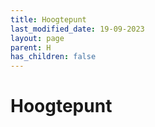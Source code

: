 ```yaml
---
title: Hoogtepunt
last_modified_date: 19-09-2023
layout: page
parent: H
has_children: false
---
```


Hoogtepunt
==========

